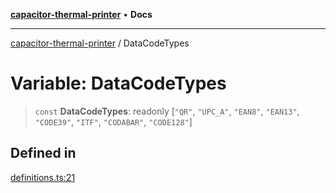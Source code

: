 [**capacitor-thermal-printer**](../README.md) • **Docs**

***

[capacitor-thermal-printer](../README.md) / DataCodeTypes

# Variable: DataCodeTypes

> `const` **DataCodeTypes**: readonly [`"QR"`, `"UPC_A"`, `"EAN8"`, `"EAN13"`, `"CODE39"`, `"ITF"`, `"CODABAR"`, `"CODE128"`]

## Defined in

[definitions.ts:21](https://github.com/Malik12tree/capacitor-thermal-printer/blob/af31b0e716868386a8424fb880f64e23e92fe16a/src/definitions.ts#L21)
